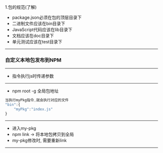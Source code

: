 1.包的规范(了解)
- package.json必须在包的顶层目录下
- 二进制文件应该在bin目录下
- JavaScript代码应该在lib目录下
- 文档应该在doc目录下
- 单元测试应该在test目录下
***
### 自定义本地包发布到NPM

***
- 指令执行js时传递参数
***
- npm root -g 全局包地址
```javascript
当执行myPkg指令,就会执行对应的文件
"bin":{
    "myPkg":"index.js"
}
```
***
- 进入my-pkg
- npm link -> 将本地包拷贝到全局
- my-pkg修改时, 需要重新link
***
